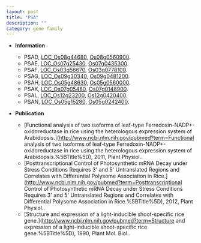 ```yaml
---
layout: post
title: "PSA"
description: ""
category: gene family
---
```


* **Information**  
    + PSAD, [LOC_Os08g44680](http://rice.uga.edu/cgi-bin/ORF_infopage.cgi?orf=LOC_Os08g44680), [Os08g0560900](http://rapdb.dna.affrc.go.jp/viewer/gbrowse_details/irgsp1?name=Os08g0560900).
    + PSAE, [LOC_Os07g25430](http://rice.uga.edu/cgi-bin/ORF_infopage.cgi?orf=LOC_Os07g25430), [Os07g0435300](http://rapdb.dna.affrc.go.jp/viewer/gbrowse_details/irgsp1?name=Os07g0435300).
    + PSAF, [LOC_Os03g56670](http://rice.uga.edu/cgi-bin/ORF_infopage.cgi?orf=LOC_Os03g56670), [Os03g0778100](http://rapdb.dna.affrc.go.jp/viewer/gbrowse_details/irgsp1?name=Os03g0778100).
    + PSAG, [LOC_Os09g30340](http://rice.uga.edu/cgi-bin/ORF_infopage.cgi?orf=LOC_Os09g30340), [Os09g0481200](http://rapdb.dna.affrc.go.jp/viewer/gbrowse_details/irgsp1?name=Os09g0481200).
    + PSAH, [LOC_Os05g48630](http://rice.uga.edu/cgi-bin/ORF_infopage.cgi?orf=LOC_Os05g48630), [Os05g0560000](http://rapdb.dna.affrc.go.jp/viewer/gbrowse_details/irgsp1?name=Os05g0560000).
    + PSAK, [LOC_Os07g05480](http://rice.uga.edu/cgi-bin/ORF_infopage.cgi?orf=LOC_Os07g05480), [Os07g0148900](http://rapdb.dna.affrc.go.jp/viewer/gbrowse_details/irgsp1?name=Os07g0148900).
    + PSAL, [LOC_Os12g23200](http://rice.uga.edu/cgi-bin/ORF_infopage.cgi?orf=LOC_Os12g23200), [Os12g0420400](http://rapdb.dna.affrc.go.jp/viewer/gbrowse_details/irgsp1?name=Os12g0420400).
    + PSAN, [LOC_Os05g15280](http://rice.uga.edu/cgi-bin/ORF_infopage.cgi?orf=LOC_Os05g15280), [Os05g0242400](http://rapdb.dna.affrc.go.jp/viewer/gbrowse_details/irgsp1?name=Os05g0242400).

* **Publication**  
    + [Functional analysis of two isoforms of leaf-type Ferredoxin-NADP+-oxidoreductase in rice using the heterologous expression system of Arabidopsis.](http://www.ncbi.nlm.nih.gov/pubmed?term=Functional analysis of two isoforms of leaf-type Ferredoxin-NADP+-oxidoreductase in rice using the heterologous expression system of Arabidopsis.%5BTitle%5D), 2011, Plant Physiol..
    + [Posttranscriptional Control of Photosynthetic mRNA Decay under Stress Conditions Requires 3' and 5' Untranslated Regions and Correlates with Differential Polysome Association in Rice.](http://www.ncbi.nlm.nih.gov/pubmed?term=Posttranscriptional Control of Photosynthetic mRNA Decay under Stress Conditions Requires 3' and 5' Untranslated Regions and Correlates with Differential Polysome Association in Rice.%5BTitle%5D), 2012, Plant Physiol..
    + [Structure and expression of a light-inducible shoot-specific rice gene.](http://www.ncbi.nlm.nih.gov/pubmed?term=Structure and expression of a light-inducible shoot-specific rice gene.%5BTitle%5D), 1990, Plant Mol. Biol..


